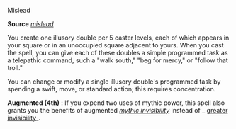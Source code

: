 Mislead

**Source** [_mislead_](/pathfinderRPG/prd/spells/mislead.html#_mislead)

You create one illusory double per 5 caster levels, each of which appears in your square or in an unoccupied square adjacent to yours. When you cast the spell, you can give each of these doubles a simple programmed task as a telepathic command, such a "walk south," "beg for mercy," or "follow that troll."

You can change or modify a single illusory double's programmed task by spending a swift, move, or standard action; this requires concentration.

**Augmented (4th)** : If you expend two uses of mythic power, this spell also grants you the benefits of augmented [_mythic invisibility_](/pathfinderRPG/prd/mythicAdventures/mythicSpells/invisibility.html) instead of _ [greater invisibility](/pathfinderRPG/prd/spells/invisibility.html#_invisibility-greater)_.

